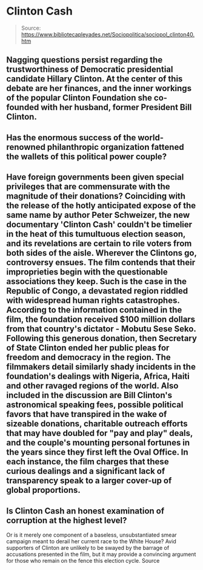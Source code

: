 # Clinton Cash

> Source: https://www.bibliotecapleyades.net/Sociopolitica/sociopol_clinton40.htm

Nagging questions persist regarding
the trustworthiness of Democratic presidential candidate
Hillary
Clinton.
At the center of this debate are her
finances, and the inner workings of the popular Clinton
Foundation she co-founded with her husband, former President
Bill Clinton.
-
Has the enormous success of
the world-renowned philanthropic organization fattened
the wallets of this political power couple?
-
Have foreign governments
been given special privileges that are commensurate with
the magnitude of their donations?
Coinciding with the release of the
hotly anticipated expose of the same name by author Peter
Schweizer, the new documentary 'Clinton Cash' couldn't be timelier
in the heat of this tumultuous election season, and its
revelations are certain to rile voters from both sides of the
aisle.
Wherever the Clintons go, controversy ensues.
The film contends that their
improprieties begin with the questionable associations they
keep. Such is the case in the Republic of Congo, a devastated
region riddled with widespread human rights catastrophes.
According to the information contained in the film, the
foundation received $100 million dollars from that country's
dictator - Mobutu Sese Seko.
Following this generous donation,
then Secretary of State Clinton ended her public pleas for
freedom and democracy in the region.
The filmmakers detail similarly
shady incidents in the foundation's dealings with Nigeria,
Africa, Haiti and other ravaged regions of the world.
Also included in the discussion are Bill Clinton's astronomical
speaking fees, possible political favors that have transpired in
the wake of sizeable donations, charitable outreach efforts that
may have doubled for "pay and play" deals, and the couple's
mounting personal fortunes in the years since they first left
the Oval Office.
In each instance, the film charges
that these curious dealings and a significant lack of
transparency speak to a larger cover-up of global proportions.
-
Is Clinton Cash an honest
examination of corruption at the highest level?
-
Or is it merely one
component of a baseless, unsubstantiated smear campaign
meant to derail her current race to the White House?
Avid supporters of Clinton are
unlikely to be swayed by the barrage of accusations presented in
the film, but it may provide a convincing argument for those who
remain on the fence this election cycle.
Source
